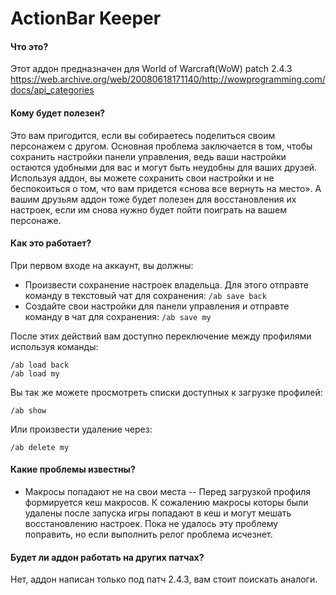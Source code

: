 # ActionBar Keeper
#### Что это?
Этот аддон предназначен для World of Warcraft(WoW) patch 2.4.3
https://web.archive.org/web/20080618171140/http://wowprogramming.com/docs/api_categories

#### Кому будет полезен?
Это вам пригодится, если вы собираетесь поделиться своим персонажем с другом. Основная проблема заключается в том, чтобы сохранить настройки панели управления, ведь ваши настройки остаются удобными для вас и могут быть неудобны для ваших друзей. Используя аддон, вы можете сохранить свои настройки и не беспокоиться о том, что вам придется «снова все вернуть на место». А вашим друзьям аддон тоже будет полезен для восстановления их настроек, если им снова нужно будет пойти поиграть на вашем персонаже.

#### Как это работает?
При первом входе на аккаунт, вы должны:
- Произвести сохранение настроек владельца. Для этого отправте команду в текстовый чат для сохранения:  `/ab save back`
- Создайте свои настройки для панели управления и отправте команду в чат для сохранения: `/ab save my`

После этих действий вам доступно переключение между профилями используя команды:

    /ab load back
    /ab load my

Вы так же можете просмотреть списки доступных к загрузке профилей:

    /ab show

Или произвести удаление через:

    /ab delete my

#### Какие проблемы известны?
- Макросы попадают не на свои места
-- Перед загрузкой профиля формируется кеш макросов. К сожалению макросы которы были удалены после запуска игры попадают в кеш и могут мешать восстановлению настроек. Пока не удалось эту проблему поправить, но если выполнить релог проблема исчезнет.

#### Будет ли аддон работать на других патчах?
Нет, аддон написан только под патч 2.4.3, вам стоит поискать аналоги.
